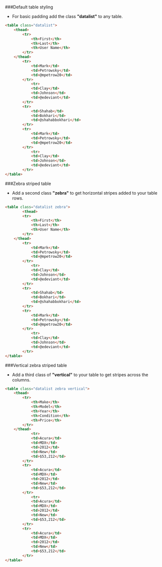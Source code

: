 ###Default table styling
 -  For basic padding add the class __"datalist"__ to any table.
 
```html
<table class="datalist">
	<thead>
		<tr>
			<th>First</th>
			<th>Last</th>
			<th>User Name</th>
		</tr>
	</thead>
		<tr>
			<td>Mark</td>
			<td>Petrowsky</td>
			<td>@mpetrow20</td>
		</tr>
			<tr>
			<td>Clay</td>
			<td>Johnson</td>
			<td>@edeviant</td>
		</tr>
		<tr>
			<td>Shahab</td>
			<td>Bokhari</td>
			<td>@shahabbokhari</td>
		</tr>
		<tr>
			<td>Mark</td>
			<td>Petrowsky</td>
			<td>@mpetrow20</td>
		</tr>
			<tr>
			<td>Clay</td>
			<td>Johnson</td>
			<td>@edeviant</td>
		</tr>			
</table>
```
###Zebra striped table
 -  Add a second class __"zebra"__ to get horizontal stripes added to your table rows.

```html
<table class="datalist zebra">
		<thead>
		<tr>
			<th>First</th>
			<th>Last</th>
			<th>User Name</th>
		</tr>
	</thead>
		<tr>
			<td>Mark</td>
			<td>Petrowsky</td>
			<td>@mpetrow20</td>
		</tr>
			<tr>
			<td>Clay</td>
			<td>Johnson</td>
			<td>@edeviant</td>
		</tr>
		<tr>
			<td>Shahab</td>
			<td>Bokhari</td>
			<td>@shahabbokhari</td>
		</tr>
		<tr>
			<td>Mark</td>
			<td>Petrowsky</td>
			<td>@mpetrow20</td>
		</tr>
			<tr>
			<td>Clay</td>
			<td>Johnson</td>
			<td>@edeviant</td>
		</tr>			
</table>
```
###Vertical zebra striped table
 -  Add a third class of __"vertical"__ to your table to get stripes across the columns.

```html
<table class="datalist zebra vertical">
	<thead>
		<tr>
			<th>Make</th>
			<th>Model</th>
			<th>Year</th>
			<th>Condition</th>
			<th>Price</th>
		</tr>
	</thead>
			<tr>
			<td>Acura</td>
			<td>MDX</td>
			<td>2012</td>
			<td>New</td>
			<td>$53,212</td>
		</tr>
		<tr>
			<td>Acura</td>
			<td>MDX</td>
			<td>2012</td>
			<td>New</td>
			<td>$53,212</td>
		</tr>
			<tr>
			<td>Acura</td>
			<td>MDX</td>
			<td>2012</td>
			<td>New</td>
			<td>$53,212</td>
		</tr>
		<tr>
			<td>Acura</td>
			<td>MDX</td>
			<td>2012</td>
			<td>New</td>
			<td>$53,212</td>
		</tr>
</table>
```